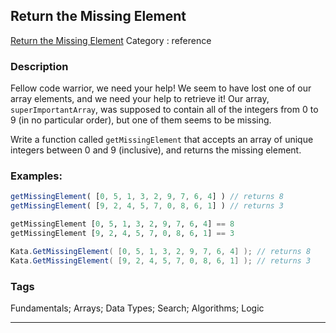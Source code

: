 ## Return the Missing Element
[Return the Missing Element](https://www.codewars.com/kata/return-the-missing-element)
Category : reference

### Description
Fellow code warrior, we need your help! We seem to have lost one of our array elements, and we need your help to retrieve it! Our array, `superImportantArray`, was supposed to contain all of the integers from 0 to 9 (in no particular order), but one of them seems to be missing.

Write a function called `getMissingElement` that accepts an array of unique integers between 0 and 9 (inclusive), and returns the missing element. 

### Examples:
```javascript
getMissingElement( [0, 5, 1, 3, 2, 9, 7, 6, 4] ) // returns 8
getMissingElement( [9, 2, 4, 5, 7, 0, 8, 6, 1] ) // returns 3
```
```haskell
getMissingElement [0, 5, 1, 3, 2, 9, 7, 6, 4] == 8
getMissingElement [9, 2, 4, 5, 7, 0, 8, 6, 1] == 3
```

```csharp
Kata.GetMissingElement( [0, 5, 1, 3, 2, 9, 7, 6, 4] ); // returns 8
Kata.GetMissingElement( [9, 2, 4, 5, 7, 0, 8, 6, 1] ); // returns 3
```

### Tags
Fundamentals; Arrays; Data Types; Search; Algorithms; Logic

- - -
